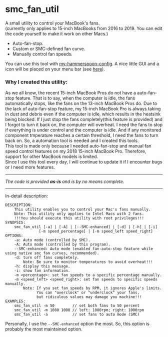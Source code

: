 # smc_fan_util

A small utility to control your MacBook's fans.  
(currently only applies to 15-inch MacBooks from 2016 to 2019. You can edit the code yourself to make it work on other Macs.)

- Auto-fan-stop.
- Custom or SMC-defined fan curve.
- Manually control fan speeds.

You can use this tool with [my-hammerspoon-config](https://github.com/charlie0129/my-hammerspoon-config). A nice little GUI and a icon will be placed on your menu bar (see [here](https://github.com/charlie0129/my-hammerspoon-config/blob/master/README.md)).  

### Why I created this utility:
As we all know, the recent 15-inch MacBook Pros do not have a auto-fan-stop feature. That is to say, when the computer is idle, the fans automatically stops, like the fans on the 13-inch MacBook Pros do. Due to the lack of auto-fan-stop feature, my 15-inch MacBook Pro is always taking in dust and debris even if the computer is idle, which results in the heatsink being blocked. If I just stop the fans completely(this feature is provided) and I forgot to turn it back on, the computer will overheat. I need the fans to stop if everything is under control and the computer is idle. And if any monitored component tmperature reaches a certain threshold, I need the fans to turn back on. So, a automation tool is needed and I created this tools.  
This tool is made only because I needed auto-fan-stop and manual fan speed control features on my 2018 15-inch MacBook Pro. Therefore, support for other MacBook models is limited.  
Since I use this tool every day, I will continue to update it if I encounter bugs or I need more features.  

---
*The code is provided **as-is** and is by no means complete.*  

---

In-detail description:  

```
DESCRIPTION:
    This utility enables you to control your Mac's fans manually.
    Note: This utility only applies to Intel Macs with 2 fans.
    !!!You should execute this utility with root privileges!!!
SYNOPSIS:
    smc_fan_util [-a] | [-A] | [--SMC-enhanced] | [-d] | [-h] | [-i]
               [-m speed_percentage] | [-m speed_left speed_right]
OPTIONS:
    -a: Auto mode (controlled by SMC).
    -A: Auto mode (controlled by this program).
    --SMC-enhanced: Auto mode (enabled fan-auto-stop feature while using native smc fan curves, recommended).
    -d: turn off fans completely.
        Note: Be sure to monitor temperatures to avoid overheat!!!
    -h: display this message.
    -i: show fan information.
    -m <percentage>: set fan speeds to a specific percentage manually.
    -m <speed_left> <speed_right>: set fan speeds to specific speeds manually.
        Note: If you set fan speeds by RPM, it ignores Apple's limits.
              You can "overclock" or "underclock" your fans,
              but ridiculous values may damage you machine!!!
EXAMPLES:
    smc_fan_util -m 50        // set both fans to 50 percent
    smc_fan_util -m 1080 1000 // left: 1080rpm; right: 1000rpm
    smc_fan_util -a           // set fans to auto mode (SMC)
```
Personally, I use the `--SMC-enhanced` option the most. So, this option is probably the most maintained option.